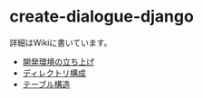 # create-dialogue-django

詳細はWikiに書いています。
* [開発環境の立ち上げ](https://github.com/kaizumaki/create-dialogue-django/wiki/command-line)
* [ディレクトリ構成](https://github.com/kaizumaki/create-dialogue-django/wiki/directory)
* [テーブル構造](https://github.com/kaizumaki/create-dialogue-django/wiki/databese)
